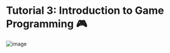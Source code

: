 # Tutorial 3: Introduction to Game Programming 🎮

![image](https://github.com/user-attachments/assets/ec7c82df-cf51-4ea2-9ba2-efbb35d12668)
